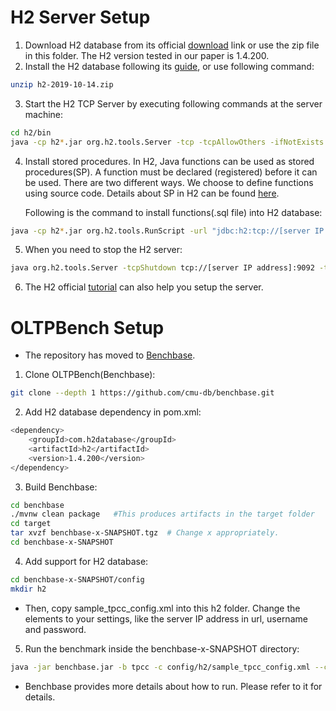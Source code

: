 H2 Server Setup
====

1. Download H2 database from its official [download](http://www.h2database.com/html/download-archive.html) link or use the zip file in this folder. The H2 version tested in our paper is 1.4.200.
2. Install the H2 database following its [guide](http://www.h2database.com/html/installation.html), or use following command:
```bash
unzip h2-2019-10-14.zip
```
3. Start the H2 TCP Server by executing following commands at the server machine:
```bash
cd h2/bin
java -cp h2*.jar org.h2.tools.Server -tcp -tcpAllowOthers -ifNotExists -tcpPassword 'yourpassword' &
```
4. Install stored procedures. In H2, Java functions can be used as stored procedures(SP). A function must be declared (registered) before it can be used. There are two different ways. We choose to define functions using source code. Details about SP in H2 can be found [here](http://www.h2database.com/html/features.html#user_defined_functions). 

    Following is the command to install functions(.sql file) into H2 database:
```bash
java -cp h2*.jar org.h2.tools.RunScript -url "jdbc:h2:tcp://[server IP address]:9092/mem:benchbase;DB_CLOSE_DELAY=-1" -user [yourusername] -password [yourpassword] -script [.sql_filename]
```

5. When you need to stop the H2 server:
```bash
java org.h2.tools.Server -tcpShutdown tcp://[server IP address]:9092 -tcpPassword 'yourpassword'
```
6. The H2 official [tutorial](http://www.h2database.com/html/tutorial.html#using_server) can also help you setup the server.

OLTPBench Setup
====

* The repository has moved to [Benchbase](https://github.com/cmu-db/benchbase/tree/main).

1. Clone OLTPBench(Benchbase):
```bash
git clone --depth 1 https://github.com/cmu-db/benchbase.git
```

2. Add H2 database dependency in pom.xml:
```bash
<dependency>
    <groupId>com.h2database</groupId>
    <artifactId>h2</artifactId>
    <version>1.4.200</version>
</dependency>
```

3. Build Benchbase:
```bash
cd benchbase
./mvnw clean package   #This produces artifacts in the target folder
cd target
tar xvzf benchbase-x-SNAPSHOT.tgz  # Change x appropriately.
cd benchbase-x-SNAPSHOT
```

4. Add support for H2 database:
```bash
cd benchbase-x-SNAPSHOT/config
mkdir h2
```
* Then, copy sample_tpcc_config.xml into this h2 folder. Change the elements to your settings, like the server IP address in url, username and password.

5. Run the benchmark inside the benchbase-x-SNAPSHOT directory:
```bash
java -jar benchbase.jar -b tpcc -c config/h2/sample_tpcc_config.xml --create=true --load=true --execute=true -d [output_file]
```
* Benchbase provides more details about how to run. Please refer to it for details.

